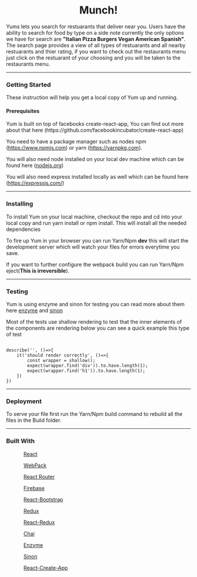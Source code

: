 <h1 style="text-align: center">Munch!</h1>
<p>Yums lets you search for restuarants that deliver near you. Users have the ability to search for food by type on a side note currently the only options we have for search are <strong>"Italian Pizza Burgers Vegan American Spanish"</strong>. The search page provides a view of all types of restuarants and all nearby restuarants and thier rating, if you want to check out the restaurants menu just click on the restuarant of your choosing and you will be taken to the restaurants menu.</p>
<hr />

<h3>Getting Started</h3>
These instruction will help you get a local copy of Yum up and running.

<h4>Prerequisites</h4>
<p>Yum is built on top of facebooks create-react-app, You can find out more about that here (https://github.com/facebookincubator/create-react-app)</p>

<p>You need to have a package manager such as nodes npm (<a href='https://www.npmjs.com'>https://www.npmjs.com</a>) or yarn (<a href='https://yarnpkg.com/en/'>https://yarnpkg.com</a>).</p>

<p>You will also need node installed on your local dev machine which can be found here (<a href="https://nodejs.org/en/">nodejs.org</a>)</p>

<p>You will also need express installed locally as well which can be found here (<a href="https://expressjs.com/">https://expressjs.com/</a>)</p>

<hr />

<h3>Installing</h3>

<p>To install Yum on your local machine, checkout the repo and cd into your local copy and run yarn install or npm install. This will install all the needed dependencies</p>

<p>To fire up Yum in your browser you can run Yarn/Npm <strong>dev</strong> this will start the development server which will watch your files for errors everytime you save.</p>

<p>If you want to further configure the webpack build you can run Yarn/Npm eject(<strong>This is irreversible</strong>).</p>
<hr />

<h3>Testing</h3>

<p>Yum is using enzyme and sinon for testing you can read more about them here <a href="https://github.com/airbnb/enzyme">enzyme</a> and <a href="http://sinonjs.org/">sinon</a></p>

<p>Most of the tests use shallow rendering to test that the inner elements of the components are rendering below you can see a quick example this type of test</p>

<code>
describe('<NotFound />', ()=>{
	it('should render correctly', ()=>{
		const wrapper = shallow(<NotFound />);
		expect(wrapper.find('div')).to.have.length(1);
		expect(wrapper.find('h1')).to.have.length(1);
	})
})
</code>
<hr />

<h3>Deployment</h3>

<p>To serve your file first run the Yarn/Npm build command to rebuild all the files in the Build folder.</p>
<hr />

<h3>Built With</h3>
<ul>
	<ol><a href="https://facebook.github.io/react/">React</a></ol>
	<ol><a href="https://webpack.github.io/">WebPack</a></ol>
	<ol><a href="https://reacttraining.com/react-router/">React Router</a></ol>
	<ol><a href="https://firebase.google.com/">Firebase</a></ol>
	<ol><a href="https://react-bootstrap.github.io/">React-Bootstrap</a></ol>
	<ol><a href="http://redux.js.org/">Redux</a></ol>
	<ol><a href="http://redux.js.org/docs/basics/UsageWithReact.html">React-Redux</a></ol>
	<ol><a href="http://chaijs.com/">Chai</a></ol>
	<ol><a href="https://github.com/airbnb/enzyme">Enzyme </a></ol>
	<ol><a href="http://sinonjs.org/releases/v2.1.0/spies/">Sinon</a></ol>
	<ol><a href="https://github.com/facebookincubator/create-react-app">React-Create-App </a></ol>
</ul>
